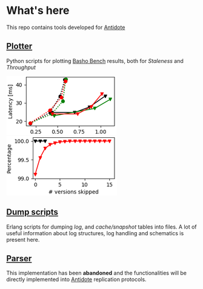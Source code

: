 # What's here

This repo contains tools developed for [Antidote](https://github.com/SyncFree/antidote)

## [Plotter](./plotter/)
Python scripts for plotting [Basho Bench](https://github.com/SyncFree/basho_bench) results, both for *Staleness* and *Throughput*


![Example throughput plot](./plotter/images/singledc.png "Throughput example plot")
![Example staleness plot](./plotter/images/example-staleness-muli-dc-multi-round-phyx-csi.png "Staleness chart")

## [Dump scripts](./tables_dump/)
Erlang scripts for dumping *log*, and *cache/snapshot* tables into files.
A lot of useful information about log structures, log handling and schematics is present here.

## [Parser](./parser/)
This implementation has been **abandoned** and the functionalities will be directly implemented into [Antidote](https://github.com/SyncFree/antidote) replication protocols.